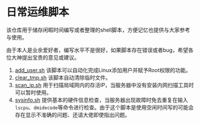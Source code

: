 # 日常运维脚本

该仓库用于储存闲暇时间编写或者整理的shell脚本，方便记忆也提供与大家参考与使用。

由于本人是业余爱好者，编写水平不是很好，如果脚本存在错误或者bug，希望各位大神提出宝贵的意见或建议。

1. [add_user.sh](https://github.com/sswym/O-M-scripts/blob/main/add_user.sh) 该脚本可以自动化完成Linux添加用户并赋予Root权限的功能。
2. [clear_tmp.sh](https://github.com/sswym/O-M-scripts/blob/main/clear_tmp.sh) 该脚本自动清除临时文件。
3. [scan_ip.sh](https://github.com/sswym/O-M-scripts/blob/main/scan_ip.sh) 用于扫描局域网内的存活IP，当服务器中没有安装内网扫描工具时可以暂时使用。
4. [sysinfo.sh](https://github.com/sswym/O-M-scripts/blob/main/sysinfo.sh) 提供基本的硬件信息检查，当服务器出现故障时免去重复在输入`lscpu`、`dmidecode`等命令进行检查。由于这个脚本是使用空闲时间写的可能会存在显示不准确的问题、还请大佬即使指出问题。
